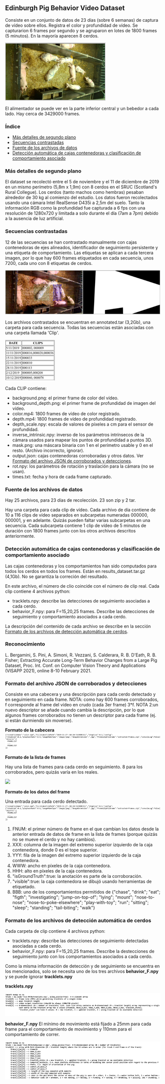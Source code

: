 
## Edinburgh Pig Behavior Video Dataset

Consiste en un conjunto de datos de 23 días (sobre 6 semanas) de captura de vídeo sobre ellos. Registra el color y profundidad de vídeo. Se capturarion 6 frames por segundo y se agruparon en lotes de 1800 frames (5 minutos). En la mayoría aparecen 8 cerdos.

![](Images/1.png)

El alimentador se puede ver en la parte inferior central y un bebedor a cada lado. Hay cerca de 3429000 frames.

### Índice

   * [Más detalles de segundo plano](#más-detalles-de-segundo-plano)
   * [Secuencias contrastadas](#secuencias-contrastadas)
   * [Fuente de los archivos de datos](#fuente-de-los-archivos-de-datos)
   * [Detección automática de cajas contenedoras y clasificación de comportamiento asociado](#detección-automática-de-cajas-contenedoras-y-clasificación-de-comportamiento-asociado)
   

### Más detalles de segundo plano

El dataset se recolectó entre el 5 de noviembre y el 11 de diciembre de 2019 en un mismo perímetro (5,8m x 1,9m) con 8 cerdos en el SRUC (Scotland's Rural Collegue). Los cerdos (tanto machos como hembras) pesaban alrededor de 30 kg al comienzo del estudio. Los datos fueron recolectados usando una cámara Intel RealSense D435i a 2,5m del suelo. Tanto la información RGB como la profundidad fue capturada a 6 fps con una resolución de 1280x720 y limitada a solo durante el día (7am a 7pm) debido a la ausencia de luz artificial.

### Secuencias contrastadas

12 de las secuencias se han contrastado manualmente con cajas contenedoras de ejes alineados, identificador de seguimiento persistente y una etiqueta de comportamiento. Las etiquetas se aplican a cada tercera imagen, por lo que hay 600 frames etiquetados en cada secuencia, unos 7200, cada uno con 8 etiquetas de cerdos.

![](Images/2.png)

Los archivos contrastados se encuentran en annotated.tar (3,2Gb), una carpeta para cada secuencia. Todas las secuencias están asociadas con una carpeta llamada 'Clip'.

![](Images/3.png)

Cada CLIP contiene:	

- background.png: el primer frame de color del vídeo.
- background\_depth.png: el primer frame de profundidad de imagen del vídeo.
- color.mp4: 1800 frames de vídeo de color registrado.
- depth.mp4: 1800 frames de vídeo de profundidad registrado.
- depth_scale.npy: escala de valores de píxeles a cm para el sensor de profundidad.
- inverse\_intrinsic.npy: inverso de los parámetros intrínsecos de la cámara usados para mapear los puntos de profundidad a puntos 3D.
- mask.png: una máscara binaria con 1 en el perímetro usable y 0 en el resto. (Archivo incorrecto, ignorar).
- output.json: cajas contenedoras corroboradas y otros datos. Ver [Formato del archivo JSON de corroborados y detecciones](#formato-del-archivo-json-de-corroborados-y-detecciones).
- rot.npy: los parámetros de rotación y traslación para la cámara (no se usan).
- times.txt: fecha y hora de cada frame capturado.

### Fuente de los archivos de datos

Hay 25 archivos, para 23 días de recolección. 23 son zip y 2 tar.

Hay una carpeta para cada clip de vídeo. Cada archivo de día contiene de 10 a 116 clips de vídeo separados en subcarpetas numeradas 000000, 000001, y en adelante. Quizás pueden faltar varias subcarpetas en una secuencia. Cada subcarpeta contiene 1 clip de vídeo de 5 minutos de duración con 1800 frames junto con los otros archivos descritos anteriormente.

### Detección automática de cajas contenedoras y clasificación de comportamiento asociado

Las cajas contenedoras y los comportamientos han sido computados para todos los cerdos en todos los frames. Están en results\_dataset.tar.gz (4,1Gb). No se garantiza la correción del resultado. 

En este archivo, el número de clio coincide con el número de clip real. Cada clip contiene 4 archivos python:

- tracklets.npy: describe las detecciones de seguimiento asociadas a cada cerdo.
- behavior\_F.npy: para F=15,20,25 frames. Describe las detecciones de seguimiento y comportamiento asociados a cada cerdo.

La descripción del contenido de cada archivo se describe en la sección [Formato de los archivos de detección automática de cerdos](#formato-de-los-archivos-de-detección-automática-de-cerdos).

### Reconocimiento

L. Bergamini, S. Pini, A. Simoni, R. Vezzani, S. Calderara, R. B. D'Eath, R. B. Fisher; Extracting Accurate Long-Term Behavior Changes from a Large Pig Dataset, Proc. Int. Conf. on Computer Vision Theory and Applications (VISAPP 2021), online 8-10 February 2021.

### Formato del archivo JSON de corroborados y detecciones

Consiste en una cabecera y una descripción para cada cerdo detectado y en seguimiento en cada frame. 
NOTA: como hay 600 frames corroborados, f corresponde al frame del vídeo en crudo (cada 3er frame) 3*f.
NOTA 2:un nuevo descriptor se añade cuando cambia la descripción, por lo que algunos frames corroborados no tienen un descriptor para cada frame (ej. si están durmiendo sin moverse).

**Formato de la cabecera**
![](Images/4.png)

**Formato de la lista de frames**

Hay una lista de frames para cada cerdo en seguimiento. 8 para los corroborados, pero quizás varía en los reales.

![](!Images/5.png)

**Formato de los datos del frame**

Una entrada para cada cerdo detectado.
![](Images/6.png)

1. FNUM: el primer número de frame en el que cambian los datos desde la anterior entrada de datos de frame en la lista de frames (porque quizás no se mueve el cerdo y no hay cambios).
2. XXX: columna de la imagen del extremo superior izquierdo de la caja contenedora, donde 0 es el tope superior.
3. YYY: fila de la imagen del extremo superior izquierdo de la caja contenedora.
4. WWW: ancho en píxeles de la caja contenedora.
5. HHH: alto en píxeles de la caja contenedora.
6. "isGroundTruth":true: la anotación es parte de la corroboración.
7. "visible":true: la caja contenedora se dibujó usando herramientas de etiquetado.
8. BBB: uno de los comportamientos permitidos de {"chase", "drink"; "eat"; "figth"; "investigating"; "jump-on-top-of"; "lying"; "mount"; "nose-to-nose"; "nose-to-poke-elsewhere"; "play-with-toy"; "run"; "sitting"; "sleep"; "standing"; "tail-biting"; "walk"}

### Formato de los archivos de detección automática de cerdos

Cada carpeta de clip contiene 4 archivos python:
- tracklets.npy: describe las detecciones de seguimiento detectadas asociadas a cada cerdo.
- behavior\_F.npy: para F=15,20,25 frames. Describe la destecciones de seguimiento junto con los comportamientos asociados a cada cerdo.

Como la misma información de detección y de seguimiento se encuentra en los mencionados, solo se necesita uno de los tres archivos **behavior\_F.npy** y se puede ignorar **tracklets.npy**

**tracklets.npy**

![](Images/7.png)

**behavior\_F.npy**
El mínimo de movimiento está fijado a 25mm para cada frame para el comportamiento de movimiento y 110mm para el comportamiento de correr.

![](Images/8.png)
